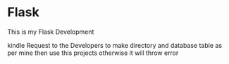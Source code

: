 # Flask
This is my  Flask Development


kindle Request to the Developers to make directory and database table as per mine then use this projects otherwise it will throw error
